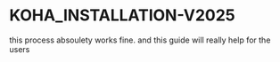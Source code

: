 # KOHA_INSTALLATION-V2025

this process absoulety works fine.
and this guide will really help for the users
